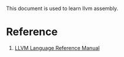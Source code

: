 This document is used to learn llvm assembly.


# Reference

1. [LLVM Language Reference Manual](https://llvm.org/docs/LangRef.html)
